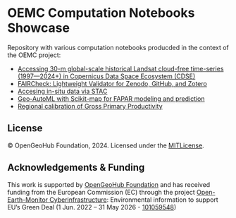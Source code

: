 # OEMC Computation Notebooks Showcase

Repository with various computation notebooks producded in the context of the OEMC project:

- [Accessing 30-m global-scale historical Landsat cloud-free time-series (1997—2024+) in Copernicus Data Space Ecosystem (CDSE)](OEMC_CDSE_landsat.ipynb)
- [FAIRCheck: Lightweight Validator for Zenodo, GitHub, and Zotero](OEMC_FAIRCheck_v1.ipynb)
- [Accesing in-situ data via STAC](OEMC_in-situ.ipynb)
- [Geo-AutoML with Scikit-map for FAPAR modeling and prediction](OEMC_Geo_Automl_scikit_map.ipynb)
- [Regional calibration of Gross Primary Productivity](OEMC_GPP_tutorial.ipynb)

## License

© OpenGeoHub Foundation, 2024. Licensed under the [MITLicense](LICENSE).

## Acknowledgements & Funding

This work is supported by [OpenGeoHub Foundation](https://opengeohub.org/) and has received funding from the
European Commission (EC) through the project [Open-Earth-Monitor Cyberinfrastructure](https://earthmonitor.org/): Environmental information to support EU’s Green Deal (1 Jun. 2022 – 31 May 2026 - [101059548](https://cordis.europa.eu/project/id/101059548))